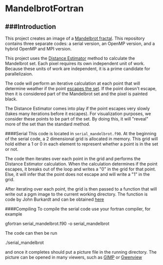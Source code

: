 MandelbrotFortran
=================

###Introduction
---

This project creates an image of a [Mandelbrot fractal](http://en.wikipedia.org/wiki/Mandelbrot_set). This repository contains 
three separate codes: a serial version, an OpenMP version, and a hybrid OpenMP and MPI version.

This project uses the [Distance Estimator](http://mrob.com/pub/muency/distanceestimator.html) method to calculate the Mandelbrot 
set. Each pixel requires its own independent unit of work. Because these units of work are independent, it is a prime candidate 
for parallelizaion. 

The code will perform an iterative calculation at each point that will determine weather if the point 
[escapes the set](http://en.wikipedia.org/wiki/Mandelbrot_set#Formal_definition). If the point doesn't escape, then it is 
considered part of the Mandelbrot set and the pixel is painted black.

The Distance Estimator comes into play if the point escapes very slowly (takes many iterations before it escapes). For 
visualization purposes, we consider these points to be part of the set. By doing this, it will "reveal" more of the set than the 
standard method. 

####Serial
This code is located in `serial_mandelbrot.f90`. At the beginning of the serial code, a 2 dimensional grid is allocated in memory. 
This grid will hold either a 1 or 0 in each element to represent whether a point is in the set or not. 

The code then iterates over each point in the grid and performs the Distance Estimator calculation. When the calculation determines 
if the point escapes, it breaks out of the loop and writes a "0" in the grid for that point. Else, it will infer that the point does 
not escape and will write a "1" in the grid. 

After iterating over each point, the grid is then passed to a function that will write out a pgm image to the current working 
directory. The function is code by John Burkardt and can be obtained [here](http://people.sc.fsu.edu/~jburkardt/f_src/pgma_io/pgma_io.html)

####Compiling
To compile the serial code use your fortran compiler, for example

  gfortran serial_mandelbrot.f90 -o serial_mandelbrot

The code can then be run

  ./serial_mandelbrot

and once it completes should put a picture file in the running directory. The picture can be opened in many viewers, such as 
[GIMP](https://www.gimp.org/) or [Gwenview](https://userbase.kde.org/Gwenview)
